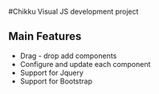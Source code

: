 #Chikku
Visual JS development project

## Main Features
* Drag - drop add components
* Configure and update each component
* Support for Jquery
* Support for Bootstrap